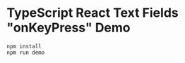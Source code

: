 TypeScript React Text Fields "onKeyPress" Demo
==============================================

```
npm install
npm run demo
```
